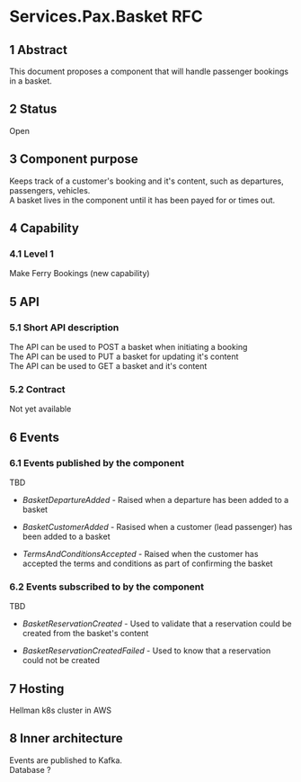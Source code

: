 # Services.Pax.Basket RFC
## 1 Abstract
This document proposes a component that will handle passenger bookings in a basket.

## 2 Status
Open

## 3 Component purpose
Keeps track of a customer's booking and it's content, such as departures, passengers, vehicles.  
A basket lives in the component until it has been payed for or times out.

## 4 Capability
### 4.1 Level 1
Make Ferry Bookings (new capability)

## 5 API
### 5.1 Short API description
The API can be used to POST a basket when initiating a booking  
The API can be used to PUT a basket for updating it's content  
The API can be used to GET a basket and it's content 

### 5.2 Contract
Not yet available

## 6 Events
### 6.1 Events published by the component
TBD

- *BasketDepartureAdded* - Raised when a departure has been added to a basket

- *BasketCustomerAdded* - Rasised when a customer (lead passenger) has been added to a basket

- *TermsAndConditionsAccepted* - Raised when the customer has accepted the terms and conditions as part of confirming the basket

### 6.2 Events subscribed to by the component
TBD

- *BasketReservationCreated* - Used to validate that a reservation could be created from the basket's content

- *BasketReservationCreatedFailed* - Used to know that a reservation could not be created

## 7 Hosting
Hellman k8s cluster in AWS

## 8 Inner architecture
Events are published to Kafka.  
Database ?  